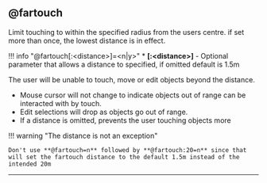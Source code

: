 ## @fartouch

Limit touching to within the specified radius from the users centre. if set more than once, the lowest distance is in effect.

!!! info "@fartouch[:&lt;distance&gt;]=&lt;n|y&gt;"
    * **[:&lt;distance&gt;]** - Optional parameter that allows a distance to specified, if omitted default is 1.5m

The user will be unable to touch, move or edit objects beyond the distance.

* Mouse cursor will not change to indicate objects out of range can be interacted with by touch.
* Edit selections will drop as objects go out of range.
* If a distance is omitted, prevents the user touching objects more

!!! warning "The distance is not an exception"

    Don't use **@fartouch=n** followed by **@fartouch:20=n** since that will set the fartouch distance to the default 1.5m instead of the intended 20m

---
